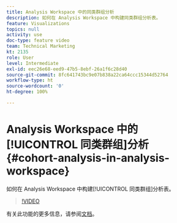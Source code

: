 ```yaml
---
title: Analysis Workspace 中的同类群组分析
description: 如何在 Analysis Workspace 中构建同类群组分析表。
feature: Visualizations
topics: null
activity: use
doc-type: feature video
team: Technical Marketing
kt: 2135
role: User
level: Intermediate
exl-id: eec26e68-eed9-47b5-8ebf-26a1f6c28d40
source-git-commit: 8fc641743bc9e07b838a22ca64ccc15344d52764
workflow-type: ht
source-wordcount: '0'
ht-degree: 100%

---
```


# Analysis Workspace 中的[!UICONTROL 同类群组]分析 {#cohort-analysis-in-analysis-workspace}

如何在 Analysis Workspace 中构建[!UICONTROL 同类群组]分析表。

>[!VIDEO](https://video.tv.adobe.com/v/23990/?quality=12&learn=on)

有关此功能的更多信息，请参阅[文档](https://experienceleague.adobe.com/docs/analytics/analyze/analysis-workspace/visualizations/cohort-table/cohort-analysis.html?lang=zh-Hans)。

